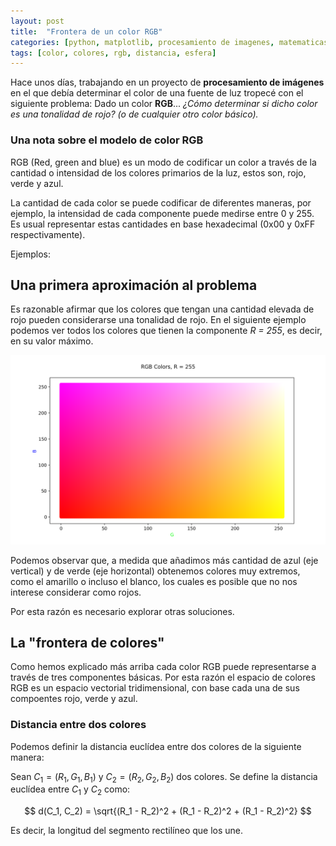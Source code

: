 ```yaml
---
layout: post
title:  "Frontera de un color RGB"
categories: [python, matplotlib, procesamiento de imagenes, matematicas]
tags: [color, colores, rgb, distancia, esfera]
---
```

Hace unos días, trabajando en un proyecto de **procesamiento de imágenes** en el que debía determinar el color de una fuente de luz tropecé con el siguiente problema: Dado un color **RGB**... *¿Cómo determinar si dicho color es una tonalidad de rojo? (o de cualquier otro color básico).*

### Una nota sobre el modelo de color RGB

RGB (Red, green and blue) es un modo de codificar un color a través de la cantidad o intensidad de los colores primarios de la luz, estos son, rojo, verde y azul.

La cantidad de cada color se puede codificar de diferentes maneras, por ejemplo, la intensidad de cada componente puede medirse entre 0 y 255. Es usual
representar estas cantidades en base hexadecimal (0x00 y 0xFF respectivamente).

Ejemplos:

## Una primera aproximación al problema

Es razonable afirmar que los colores que tengan una cantidad elevada de rojo pueden considerarse una tonalidad de rojo. En el siguiente ejemplo podemos ver todos los colores que tienen la componente *R = 255*, es decir, en su valor máximo.

![RGB Colors, R = 255](/assets/r255.png)

Podemos observar que, a medida que añadimos más cantidad de azul (eje vertical) y de verde (eje horizontal) obtenemos colores muy extremos, como el amarillo o incluso el blanco, los cuales es posible que no nos interese considerar como rojos. 

Por esta razón es necesario explorar otras soluciones.

## La "frontera de colores"

Como hemos explicado más arriba cada color RGB puede representarse a través de tres componentes básicas. Por esta razón el espacio de colores RGB es un espacio vectorial tridimensional, con base cada una de sus compoentes rojo, verde y azul. 

### Distancia entre dos colores

Podemos definir la distancia euclídea entre dos colores de la siguiente manera:

Sean $C_1 = (R_1, G_1, B_1)$ y $C_2 = (R_2, G_2, B_2)$ dos colores. Se define la distancia euclídea entre $C_1$ y $C_2$ como:

$$
d(C_1, C_2) = \sqrt{(R_1 - R_2)^2 + (R_1 - R_2)^2 + (R_1 - R_2)^2}
$$

Es decir, la longitud del segmento rectilíneo que los une.